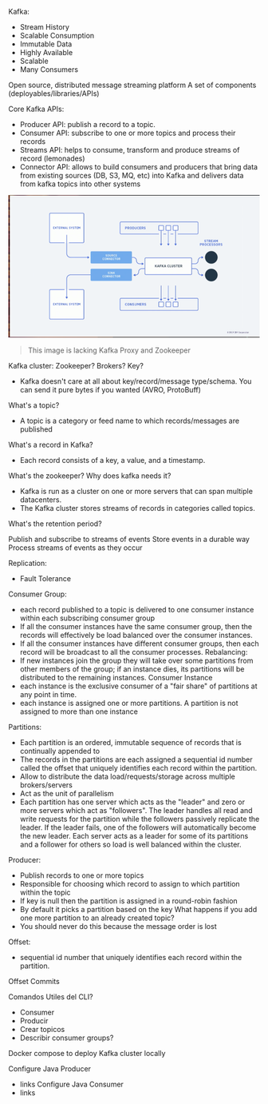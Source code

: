 Kafka:

- Stream History
- Scalable Consumption
- Immutable Data
- Highly Available
- Scalable
- Many Consumers

Open source, distributed message streaming platform
A set of components (deployables/libraries/APIs)

Core Kafka APIs:
- Producer API: publish a record to a topic.
- Consumer API: subscribe to one or more topics and process their records
- Streams API: helps to consume, transform and produce streams of record (lemonades)
- Connector API: allows to build consumers and producers that bring data from existing sources (DB, S3, MQ, etc) into Kafka and delivers data from kafka topics into other systems

![alt text](./pepe.png)
> This image is lacking Kafka Proxy and Zookeeper

Kafka cluster:
Zookeeper?
Brokers?
Key?

- Kafka doesn't care at all about key/record/message type/schema. You can send it pure bytes if you wanted (AVRO, ProtoBuff)

What's a topic?
- A topic is a category or feed name to which records/messages are published

What's a record in Kafka?
- Each record consists of a key, a value, and a timestamp.

What's the zookeeper? Why does kafka needs it?

- Kafka is run as a cluster on one or more servers that can span multiple datacenters.
- The Kafka cluster stores streams of records in categories called topics.

What's the retention period?

Publish and subscribe to streams of events
Store events in a durable way
Process streams of events as they occur

Replication:
- Fault Tolerance

Consumer Group:
- each record published to a topic is delivered to one consumer instance within each subscribing consumer group
- If all the consumer instances have the same consumer group, then the records will effectively be load balanced over the consumer instances.
- If all the consumer instances have different consumer groups, then each record will be broadcast to all the consumer processes.
Rebalancing:
- If new instances join the group they will take over some partitions from other members of the group; if an instance dies, its partitions will be distributed to the remaining instances.
Consumer Instance
- each instance is the exclusive consumer of a "fair share" of partitions at any point in time.
- each instance is assigned one or more partitions. A partition is not assigned to more than one instance

Partitions:
- Each partition is an ordered, immutable sequence of records that is continually appended to
- The records in the partitions are each assigned a sequential id number called the offset that uniquely identifies each record within the partition.
- Allow to distribute the data load/requests/storage across multiple brokers/servers
- Act as the unit of parallelism
- Each partition has one server which acts as the "leader" and zero or more servers which act as "followers". The leader handles all read and write requests for the partition while the followers passively replicate the leader. If the leader fails, one of the followers will automatically become the new leader. Each server acts as a leader for some of its partitions and a follower for others so load is well balanced within the cluster.

Producer:
- Publish records to one or more topics
- Responsible for choosing which record to assign to which partition within the topic
- If key is null then the partition is assigned in a round-robin fashion
- By default it picks a partition based on the key
What happens if you add one more partition to an already created topic?
- You should never do this because the message order is lost

Offset:
-  sequential id number that uniquely identifies each record within the partition.

Offset Commits

Comandos Utiles del CLI?
- Consumer
- Producir
- Crear topicos
- Describir consumer groups?

Docker compose to deploy Kafka cluster locally

Configure Java Producer
- links
Configure Java Consumer
- links
